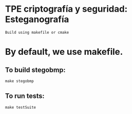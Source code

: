 # TPE criptografía y seguridad: Esteganografía

`Build using makefile or cmake`

# By default, we use makefile.

## To build stegobmp:
`make stegobmp`

## To run tests:
`make testSuite`